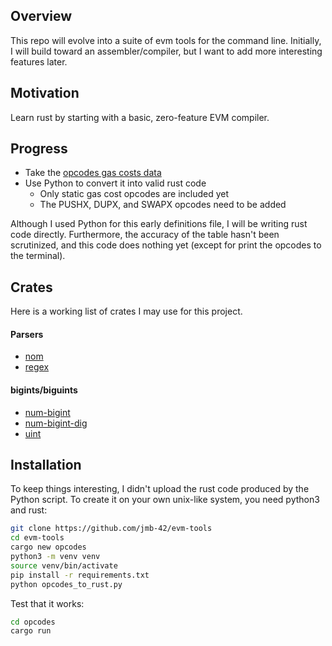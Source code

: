 ## Overview
This repo will evolve into a suite of evm tools for the command line. Initially, I will build toward an assembler/compiler, but I want to add more interesting features later.

## Motivation
Learn rust by starting with a basic, zero-feature EVM compiler.

## Progress
 - Take the [opcodes gas costs data](https://github.com/djrtwo/evm-opcode-gas-costs)
 - Use Python to convert it into valid rust code
   - Only static gas cost opcodes are included yet
   - The PUSHX, DUPX, and SWAPX opcodes need to be added

Although I used Python for this early definitions file, I will be writing rust code directly. Furthermore, the accuracy of the table hasn't been scrutinized, and this code does nothing yet (except for print the opcodes to the terminal).

## Crates
Here is a working list of crates I may use for this project.

#### Parsers
 - [nom](https://crates.io/crates/nom)
 - [regex](https://crates.io/crates/regex)

#### bigints/biguints
 - [num-bigint](https://crates.io/crates/num-bigint)
 - [num-bigint-dig](https://crates.io/crates/num-bigint-dig)
 - [uint](https://crates.io/crates/uint)

## Installation
To keep things interesting, I didn't upload the rust code produced by the Python script. To create it on your own unix-like system, you need python3 and rust:
```sh
git clone https://github.com/jmb-42/evm-tools
cd evm-tools
cargo new opcodes
python3 -m venv venv
source venv/bin/activate
pip install -r requirements.txt
python opcodes_to_rust.py
```
Test that it works:
```sh
cd opcodes
cargo run
```